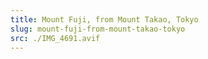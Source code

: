 ```yaml
---
title: Mount Fuji, from Mount Takao, Tokyo
slug: mount-fuji-from-mount-takao-tokyo
src: ./IMG_4691.avif
---
```

